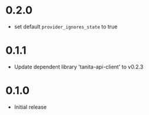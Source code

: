 # 0.2.0

* set default `provider_ignores_state` to true

# 0.1.1

* Update dependent library 'tanita-api-client' to v0.2.3

# 0.1.0

* Initial release

